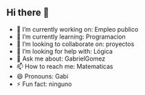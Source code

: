 ## Hi there 👋

- 🔭 I’m currently working on: Empleo publico 
- 🌱 I’m currently learning: Programacion
- 👯 I’m looking to collaborate on: proyectos
- 🤔 I’m looking for help with: Lógica
- 💬 Ask me about: GabrielGomez
- 📫 How to reach me: Matematicas
- 😄 Pronouns: Gabi
- ⚡ Fun fact: ninguno
